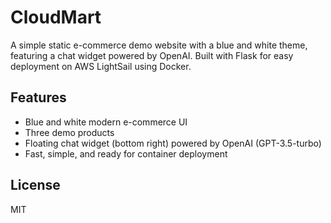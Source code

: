 # CloudMart

A simple static e-commerce demo website with a blue and white theme, featuring a chat widget powered by OpenAI. Built with Flask for easy deployment on AWS LightSail using Docker.

## Features
- Blue and white modern e-commerce UI
- Three demo products
- Floating chat widget (bottom right) powered by OpenAI (GPT-3.5-turbo)
- Fast, simple, and ready for container deployment

## License
MIT 